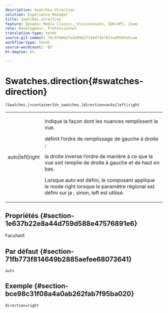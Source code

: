 ```yaml
---
description: Swatches.direction
solution: Experience Manager
title: Swatches.direction
feature: Dynamic Media Classic, Visionneuses, SDK/API, Zoom
role: Développeur, Professionnel
translation-type: tm+mt
source-git-commit: f6c97606d7a4209427316d7367013ad9585a5cae
workflow-type: tm+mt
source-wordcount: '67'
ht-degree: 5%

---
```



# Swatches.direction{#swatches-direction}

`[Swatches.|<containerId>_swatches.]direction=auto|left|right`

<table id="table_B4B930A32C0742F4932BF071B9EEA9F4"> 
 <tbody> 
  <tr> 
   <td> <p> <span class="codeph"> auto|left|right  </span> </p> </td> 
   <td> <p> Indique la façon dont les nuances remplissent la vue. </p> <p> <span class="codeph">  </span> définit l’ordre de remplissage de gauche à droite ; </p> <p> <span class="codeph"> la droite  </span> inverse l’ordre de manière à ce que la vue soit remplie de droite à gauche et de haut en bas. </p> <p>Lorsque <span class="codeph"> auto </span> est défini, le composant applique le mode <span class="codeph"> right </span> lorsque le paramètre régional est défini sur <span class="codeph"> ja </span>; sinon, left est utilisé. </p> </td> 
  </tr> 
 </tbody> 
</table>

## Propriétés {#section-1e637b22e8a44d759d588e47576891e6}

Facultatif.

## Par défaut {#section-71fb773f814649b2885aefee68073641}

`auto`

## Exemple {#section-bce98c31f08a4a0ab262fab7f95ba020}

`direction=right`
